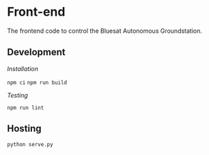 # Front-end

The frontend code to control the Bluesat Autonomous Groundstation.

## Development

*Installation*

`npm ci`
`npm run build`

*Testing*

`npm run lint`

## Hosting

`python serve.py`
